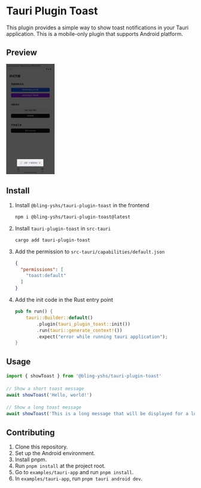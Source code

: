 # Tauri Plugin Toast

This plugin provides a simple way to show toast notifications in your Tauri application. This is a mobile-only plugin that supports Android platform.

## Preview

<img src="https://raw.githubusercontent.com/bling-yshs/ys-image-host/main/img/image-20250827154024202.png" alt="toast" style="zoom:33%;" />

## Install

1. Install `@bling-yshs/tauri-plugin-toast` in the frontend

   ```bash
   npm i @bling-yshs/tauri-plugin-toast@latest
   ```

2. Install `tauri-plugin-toast` in `src-tauri`

   ```bash
   cargo add tauri-plugin-toast
   ```

3. Add the permission to `src-tauri/capabilities/default.json`

   ```json
   {
     "permissions": [
       "toast:default"
     ]
   }
   ```

4. Add the init code in the Rust entry point

   ```rust
   pub fn run() {
       tauri::Builder::default()
           .plugin(tauri_plugin_toast::init())
           .run(tauri::generate_context!())
           .expect("error while running tauri application");
   }
   ```

## Usage

```javascript
import { showToast } from '@bling-yshs/tauri-plugin-toast'

// Show a short toast message
await showToast('Hello, world!')

// Show a long toast message
await showToast('This is a long message that will be displayed for a longer duration', 'long')
```

## Contributing

1. Clone this repository.
2. Set up the Android environment.
3. Install pnpm.
4. Run `pnpm install` at the project root.
5. Go to `examples/tauri-app` and run `pnpm install`.
6. In `examples/tauri-app`, run `pnpm tauri android dev`.

